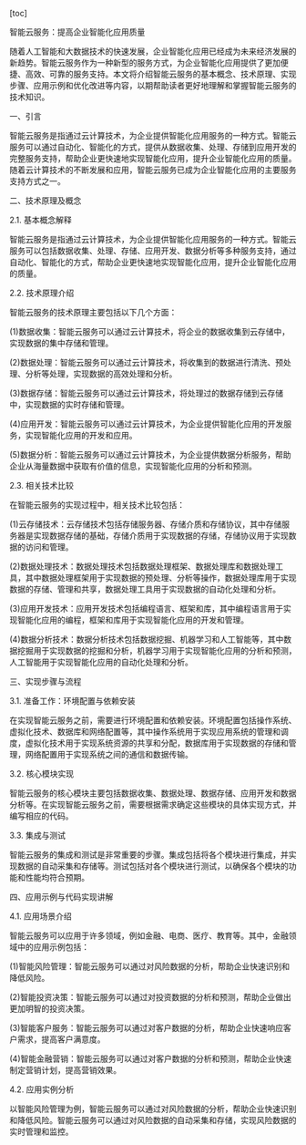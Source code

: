 
[toc]                    
                
                
智能云服务：提高企业智能化应用质量

随着人工智能和大数据技术的快速发展，企业智能化应用已经成为未来经济发展的新趋势。智能云服务作为一种新型的服务方式，为企业智能化应用提供了更加便捷、高效、可靠的服务支持。本文将介绍智能云服务的基本概念、技术原理、实现步骤、应用示例和优化改进等内容，以期帮助读者更好地理解和掌握智能云服务的技术知识。

一、引言

智能云服务是指通过云计算技术，为企业提供智能化应用服务的一种方式。智能云服务可以通过自动化、智能化的方式，提供从数据收集、处理、存储到应用开发的完整服务支持，帮助企业更快速地实现智能化应用，提升企业智能化应用的质量。随着云计算技术的不断发展和应用，智能云服务已成为企业智能化应用的主要服务支持方式之一。

二、技术原理及概念

2.1. 基本概念解释

智能云服务是指通过云计算技术，为企业提供智能化应用服务的一种方式。智能云服务可以包括数据收集、处理、存储、应用开发、数据分析等多种服务支持，通过自动化、智能化的方式，帮助企业更快速地实现智能化应用，提升企业智能化应用的质量。

2.2. 技术原理介绍

智能云服务的技术原理主要包括以下几个方面：

(1)数据收集：智能云服务可以通过云计算技术，将企业的数据收集到云存储中，实现数据的集中存储和管理。

(2)数据处理：智能云服务可以通过云计算技术，将收集到的数据进行清洗、预处理、分析等处理，实现数据的高效处理和分析。

(3)数据存储：智能云服务可以通过云计算技术，将处理过的数据存储到云存储中，实现数据的实时存储和管理。

(4)应用开发：智能云服务可以通过云计算技术，为企业提供智能化应用的开发服务，实现智能化应用的开发和应用。

(5)数据分析：智能云服务可以通过云计算技术，为企业提供数据分析服务，帮助企业从海量数据中获取有价值的信息，实现智能化应用的分析和预测。

2.3. 相关技术比较

在智能云服务的实现过程中，相关技术比较包括：

(1)云存储技术：云存储技术包括存储服务器、存储介质和存储协议，其中存储服务器是实现数据存储的基础，存储介质用于实现数据的存储，存储协议用于实现数据的访问和管理。

(2)数据处理技术：数据处理技术包括数据处理框架、数据处理库和数据处理工具，其中数据处理框架用于实现数据的预处理、分析等操作，数据处理库用于实现数据的存储、管理和共享，数据处理工具用于实现数据的自动化处理和分析。

(3)应用开发技术：应用开发技术包括编程语言、框架和库，其中编程语言用于实现智能化应用的编程，框架和库用于实现智能化应用的开发和管理。

(4)数据分析技术：数据分析技术包括数据挖掘、机器学习和人工智能等，其中数据挖掘用于实现数据的挖掘和分析，机器学习用于实现智能化应用的分析和预测，人工智能用于实现智能化应用的自动化处理和分析。

三、实现步骤与流程

3.1. 准备工作：环境配置与依赖安装

在实现智能云服务之前，需要进行环境配置和依赖安装。环境配置包括操作系统、虚拟化技术、数据库和网络配置等，其中操作系统用于实现应用系统的管理和调度，虚拟化技术用于实现系统资源的共享和分配，数据库用于实现数据的存储和管理，网络配置用于实现系统之间的通信和数据传输。

3.2. 核心模块实现

智能云服务的核心模块主要包括数据收集、数据处理、数据存储、应用开发和数据分析等。在实现智能云服务之前，需要根据需求确定这些模块的具体实现方式，并编写相应的代码。

3.3. 集成与测试

智能云服务的集成和测试是非常重要的步骤。集成包括将各个模块进行集成，并实现数据的自动采集和存储等。测试包括对各个模块进行测试，以确保各个模块的功能和性能均符合预期。

四、应用示例与代码实现讲解

4.1. 应用场景介绍

智能云服务可以应用于许多领域，例如金融、电商、医疗、教育等。其中，金融领域中的应用示例包括：

(1)智能风险管理：智能云服务可以通过对风险数据的分析，帮助企业快速识别和降低风险。

(2)智能投资决策：智能云服务可以通过对投资数据的分析和预测，帮助企业做出更加明智的投资决策。

(3)智能客户服务：智能云服务可以通过对客户数据的分析，帮助企业快速响应客户需求，提高客户满意度。

(4)智能金融营销：智能云服务可以通过对客户数据的分析和预测，帮助企业快速制定营销计划，提高营销效果。

4.2. 应用实例分析

以智能风险管理为例，智能云服务可以通过对风险数据的分析，帮助企业快速识别和降低风险。智能云服务可以通过对风险数据的自动采集和存储，实现风险数据的实时管理和监控。


